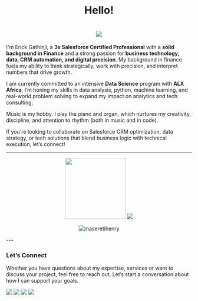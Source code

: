 <h1 align="center">Hello!</h1>

<h1 align="center">
  <img src="https://readme-typing-svg.herokuapp.com/?lines=Finance+%7C+Salesforce+%7C+Data;&center=true&height=45&color=00BFFF&vCenter=true&font=Fira+Code&size=20&pause=1000">
</h1>


I'm Erick Gathinji, a **3x Salesforce Certified Professional** with a **solid background in Finance** and a strong passion for **business technology, data, CRM automation, and digital precision**. My background in finance fuels my ability to think strategically, work with precision, and interpret numbers that drive growth.

I am currently committed to an intensive **Data Science** program with **ALX Africa**, I’m honing my skills in data analysis, python, machine learning, and real-world problem solving to expand my impact on analytics and tech consulting.

Music is my hobby. I play the piano and organ, which nurtures my creativity, discipline, and attention to rhythm (both in music and in code).

If you're looking to collaborate on Salesforce CRM optimization, data strategy, or tech solutions that blend business logic with technical execution, let’s connect!


---

<p align="center">
  <img src="https://github-readme-stats.vercel.app/api?username=erickgathinji&show_icons=true&theme=tokyonight" height="165">
  <img src="https://github-readme-stats.vercel.app/api/top-langs/?username=erickgathinji&layout=compact&theme=tokyonight">
</p>

<p align="center">
  <img src="https://komarev.com/ghpvc/?username=maseretihenry&label=Profile%20views&color=0e75b6&style=flat" alt="maseretihenry" />
</p>
---

### Let’s Connect
Whether you have questions about my expertise, services or want to discuss your project, feel free to reach out. Let’s start a conversation about how I can support your goals.
<p align="left">
  <a href="https://www.linkedin.com/in/erick-gathinji/" target="_blank"><img src="https://img.shields.io/badge/LinkedIn-%230077B5.svg?&style=for-the-badge&logo=linkedin&logoColor=white" /></a>
  <a href="https://erickgathinji.github.io/showcase-hub/" target="_blank"><img src="https://img.shields.io/badge/Portfolio-%23000000.svg?&style=for-the-badge&logo=firefox&logoColor=white" /></a>
  <a href="mailto:ericgathinji@gmail.com" target="_blank"><img src="https://img.shields.io/badge/Gmail-%23D14836.svg?&style=for-the-badge&logo=gmail&logoColor=white" /></a>
  <a href="https://www.salesforce.com/trailblazer/erickgathinji" target="_blank"><img src="https://img.shields.io/badge/Salesforce-00A1E0?style=for-the-badge&logo=salesforce&logoColor=white" /></a>
</p>






